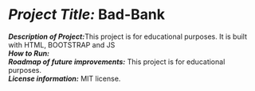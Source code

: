# <h1><strong><em>Project Title:</em></strong> Bad-Bank</H1>
<strong><em>Description of Project:</em></strong>This project is for educational purposes. It is built with HTML, BOOTSTRAP and JS<br>
<strong><em>How to Run:</em></strong>  <br>
<strong><em>Roadmap of future improvements:</em></strong>  This project is for educational purposes. <br>
<strong><em>License information:</em></strong>  MIT license. <br>
